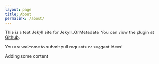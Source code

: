 ```yaml
---
layout: page
title: About
permalink: /about/
---
```


This is a test Jekyll site for Jekyll::GitMetadata. You can view the plugin at [Github](https://github.com/ivantsepp/jekyll-git_metadata).

You are welcome to submit pull requests or suggest ideas!

Adding some content
